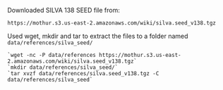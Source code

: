 Downloaded SILVA 138 SEED file from:

`https://mothur.s3.us-east-2.amazonaws.com/wiki/silva.seed_v138.tgz` 

Used wget, mkdir and tar to extract the files to a
folder named `data/references/silva_seed/`

```
`wget -nc -P data/references https://mothur.s3.us-east-2.amazonaws.com/wiki/silva.seed_v138.tgz`
`mkdir data/references/silva_seed/`
`tar xvzf data/references/silva.seed_v138.tgz -C data/references/silva_seed`
```

